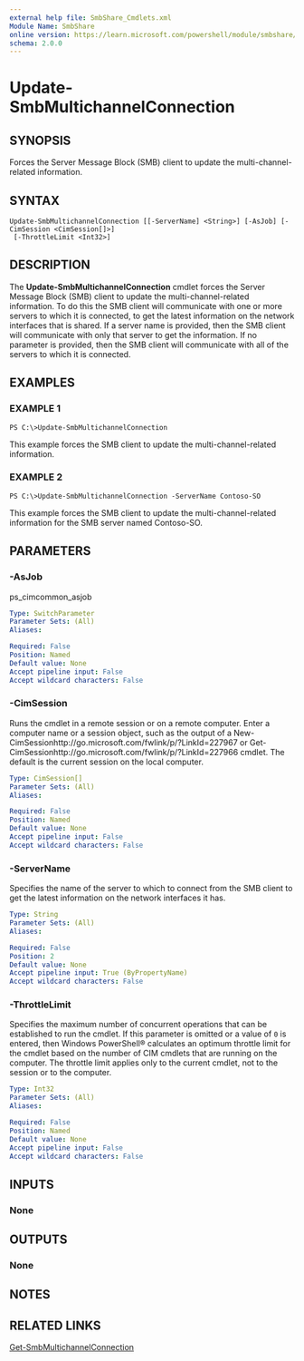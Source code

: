 ```yaml
---
external help file: SmbShare_Cmdlets.xml
Module Name: SmbShare
online version: https://learn.microsoft.com/powershell/module/smbshare/update-smbmultichannelconnection?view=windowsserver2012-ps&wt.mc_id=ps-gethelp
schema: 2.0.0
---
```


# Update-SmbMultichannelConnection

## SYNOPSIS
Forces the Server Message Block (SMB) client to update the multi-channel-related information.

## SYNTAX

```
Update-SmbMultichannelConnection [[-ServerName] <String>] [-AsJob] [-CimSession <CimSession[]>]
 [-ThrottleLimit <Int32>]
```

## DESCRIPTION
The **Update-SmbMultichannelConnection** cmdlet forces the Server Message Block (SMB) client to update the multi-channel-related information.
To do this the SMB client will communicate with one or more servers to which it is connected, to get the latest information on the network interfaces that is shared.
If a server name is provided, then the SMB client will communicate with only that server to get the information.
If no parameter is provided, then the SMB client will communicate with all of the servers to which it is connected.

## EXAMPLES

### EXAMPLE 1
```
PS C:\>Update-SmbMultichannelConnection
```

This example forces the SMB client to update the multi-channel-related information.

### EXAMPLE 2
```
PS C:\>Update-SmbMultichannelConnection -ServerName Contoso-SO
```

This example forces the SMB client to update the multi-channel-related information for the SMB server named Contoso-SO.

## PARAMETERS

### -AsJob
ps_cimcommon_asjob

```yaml
Type: SwitchParameter
Parameter Sets: (All)
Aliases: 

Required: False
Position: Named
Default value: None
Accept pipeline input: False
Accept wildcard characters: False
```

### -CimSession
Runs the cmdlet in a remote session or on a remote computer.
Enter a computer name or a session object, such as the output of a New-CimSessionhttp://go.microsoft.com/fwlink/p/?LinkId=227967 or Get-CimSessionhttp://go.microsoft.com/fwlink/p/?LinkId=227966 cmdlet.
The default is the current session on the local computer.

```yaml
Type: CimSession[]
Parameter Sets: (All)
Aliases: 

Required: False
Position: Named
Default value: None
Accept pipeline input: False
Accept wildcard characters: False
```

### -ServerName
Specifies the name of the server to which to connect from the SMB client to get the latest information on the network interfaces it has.

```yaml
Type: String
Parameter Sets: (All)
Aliases: 

Required: False
Position: 2
Default value: None
Accept pipeline input: True (ByPropertyName)
Accept wildcard characters: False
```

### -ThrottleLimit
Specifies the maximum number of concurrent operations that can be established to run the cmdlet.
If this parameter is omitted or a value of `0` is entered, then Windows PowerShell® calculates an optimum throttle limit for the cmdlet based on the number of CIM cmdlets that are running on the computer.
The throttle limit applies only to the current cmdlet, not to the session or to the computer.

```yaml
Type: Int32
Parameter Sets: (All)
Aliases: 

Required: False
Position: Named
Default value: None
Accept pipeline input: False
Accept wildcard characters: False
```

## INPUTS

### None

## OUTPUTS

### None

## NOTES

## RELATED LINKS

[Get-SmbMultichannelConnection](./Get-SmbMultichannelConnection.md)

